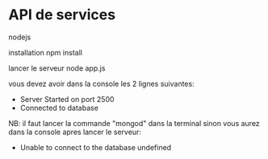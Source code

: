 # API de services 
nodejs

installation
npm install

lancer le serveur
node app.js

vous devez avoir dans la console les 2 lignes suivantes:
- Server Started on port 2500
- Connected to database

NB: il faut lancer la commande "mongod" dans la terminal sinon vous aurez dans la console apres lancer le serveur:
- Unable to connect to the database undefined
